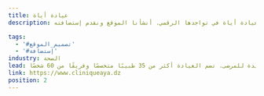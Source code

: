 ```yaml
---
title: عيادة أياة
description: تعاونت يونيفارواب مع عيادة أياة في تواجدها الرقمي. أنشأنا الموقع ونقدم إستضافته.

tags:
  - '#تصميم_الموقع'
  - '#إستضافة'
industry: الصحة
lead: تم إفتاح عيادة أياة في عام 2010. هي عيادة خاصة هدفها الرئيسي هو توفير رعاية جيدة للمرضى. تضم العيادة أكثر من 35 طبيبًا متخصصًا وفريقًا من 60 شخصًا.
link: https://www.cliniqueaya.dz
position: 2
---
```

